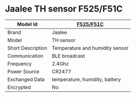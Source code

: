 # Jaalee TH sensor F525/F51C

|Model Id|[F525/F51C](https://github.com/theengs/decoder/blob/development/src/devices/JAALEE_json.h)|
|-|-|
|Brand|Jaalee|
|Model|TH sensor|
|Short Description|Temperature and humidity sensor|
|Communication|BLE broadcast|
|Frequency|2.4Ghz|
|Power Source|CR2477|
|Exchanged Data|temperature, humidity, battery|
|Encrypted|No|
